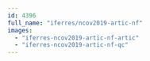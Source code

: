 ```yaml
---
id: 4396
full_name: "iferres/ncov2019-artic-nf"
images: 
  - "iferres-ncov2019-artic-nf-artic"
  - "iferres-ncov2019-artic-nf-qc"
---
```

